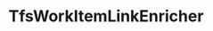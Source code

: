 ---
optionsClassName: 
optionsClassFullName: 
configurationSamples: []
description: missng XML code comments
className: TfsWorkItemLinkEnricher
typeName: ProcessorEnrichers
architecture: v2
options: []
status: missng XML code comments
processingTarget: missng XML code comments
classFile: /src/MigrationTools.Clients.AzureDevops.ObjectModel/Enrichers/TfsWorkItemLinkEnricher.cs
optionsClassFile: 

redirectFrom: []
layout: reference
toc: true
permalink: /Reference/v2/ProcessorEnrichers/TfsWorkItemLinkEnricher/
title: TfsWorkItemLinkEnricher
categories:
- ProcessorEnrichers
- v2
notes: ''
introduction: ''

---